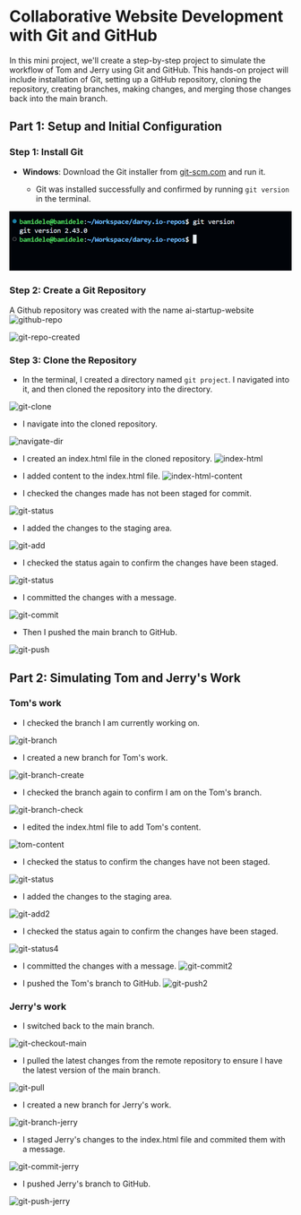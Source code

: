 # Collaborative Website Development with Git and GitHub

In this mini project, we'll create a step-by-step project to simulate the
workflow of Tom and Jerry using Git and GitHub. This hands-on project
will include installation of Git, setting up a GitHub repository, cloning the
repository, creating branches, making changes, and merging those
changes back into the main branch.

## Part 1: Setup and Initial Configuration

### Step 1: Install Git

- **Windows**: Download the Git installer from [git-scm.com](https://git-scm.com/download/win) and run it.

  - Git was installed successfully and confirmed by running `git version` in the terminal.

![git-version](/basic-git-commands/images/git-version.png)

### Step 2: Create a Git Repository

A Github repository was created with the name ai-startup-website
![github-repo](/Darey.io-projects/basic-git-commands/images/repo-create.png)

![git-repo-created](/Darey.io-projects/basic-git-commands/images/git-repo-created.png)

### Step 3: Clone the Repository

- In the terminal, I created a directory named `git project`. I navigated into it, and then cloned the repository into the directory.

![git-clone](/Darey.io-projects/basic-git-commands/images/git-cloned.png)

- I navigate into the cloned repository.

![navigate-dir](/Darey.io-projects/basic-git-commands/images/navigate-dir.png)

- I created an index.html file in the cloned repository.
![index-html](/Darey.io-projects/basic-git-commands/images/create-file.png)

- I added content to the index.html file.
![index-html-content](/Darey.io-projects/basic-git-commands/images/input-file.png)

- I checked the changes made has not been staged for commit.

![git-status](/Darey.io-projects/basic-git-commands/images/git-status.png)

- I added the changes to the staging area.
  
![git-add](/Darey.io-projects/basic-git-commands/images/git-add.png)

- I checked the status again to confirm the changes have been staged.

![git-status](/Darey.io-projects/basic-git-commands/images/git-status2.png)

- I committed the changes with a message.

![git-commit](/Darey.io-projects/basic-git-commands/images/git-commit.png)

- Then I pushed the main branch to GitHub.

![git-push](/Darey.io-projects/basic-git-commands/images/git-push.png)

## Part 2: Simulating Tom and Jerry's Work

### Tom's work

- I checked the branch I am currently working on.

![git-branch](/Darey.io-projects/basic-git-commands/images/git-branch.png)

- I created a new branch for Tom's work.

![git-branch-create](/Darey.io-projects/basic-git-commands/images/git-checkout-tom.png)

- I checked the branch again to confirm I am on the Tom's branch.

![git-branch-check](/Darey.io-projects/basic-git-commands/images/git-branch2.png)

- I edited the index.html file to add Tom's content.

![tom-content](/Darey.io-projects/basic-git-commands/images/edit-file.png)

- I checked the status to confirm the changes have not been staged.

![git-status](/Darey.io-projects/basic-git-commands/images/git-status3.png)

- I added the changes to the staging area.

![git-add2](/Darey.io-projects/basic-git-commands/images/git-add.png)

- I checked the status again to confirm the changes have been staged.

![git-status4](/Darey.io-projects/basic-git-commands/images/git-status4.png)

- I committed the changes with a message.
![git-commit2](/Darey.io-projects/basic-git-commands/images/git-commit2.png)

- I pushed the Tom's branch to GitHub.
![git-push2](/Darey.io-projects/basic-git-commands/images/git-push-tom.png)

### Jerry's work

- I switched back to the main branch.

![git-checkout-main](/Darey.io-projects/basic-git-commands/images/git-checkout-main.png)

- I pulled the latest changes from the remote repository to ensure I have the latest version of the main branch.

![git-pull](/Darey.io-projects/basic-git-commands/images/git-pull-update.png)

- I created a new branch for Jerry's work.

![git-branch-jerry](/Darey.io-projects/basic-git-commands/images/git-switch-jerry.png)

- I staged Jerry's changes to the index.html file and commited them with a message.

![git-commit-jerry](/Darey.io-projects/basic-git-commands/images/git-add-commit-jerry.png)

- I pushed Jerry's branch to GitHub.

![git-push-jerry](/Darey.io-projects/basic-git-commands/images/git-push-jerry.png)
